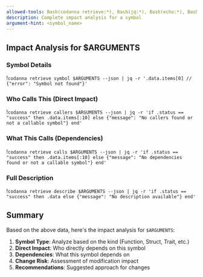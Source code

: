 ```yaml
---
allowed-tools: Bash(codanna retrieve:*), Bash(jq:*), Bash(echo:*), Bash(head:*)
description: Complete impact analysis for a symbol
argument-hint: <symbol_name>
---
```


## Impact Analysis for $ARGUMENTS

### Symbol Details
!`codanna retrieve symbol $ARGUMENTS --json | jq -r '.data.items[0] // {"error": "Symbol not found"}'`

### Who Calls This (Direct Impact)
!`codanna retrieve callers $ARGUMENTS --json | jq -r 'if .status == "success" then .data.items[:10] else {"message": "No callers found or not a callable symbol"} end'`

### What This Calls (Dependencies)
!`codanna retrieve calls $ARGUMENTS --json | jq -r 'if .status == "success" then .data.items[:10] else {"message": "No dependencies found or not a callable symbol"} end'`

### Full Description
!`codanna retrieve describe $ARGUMENTS --json | jq -r 'if .status == "success" then .data else {"message": "No description available"} end'`

## Summary

Based on the above data, here's the impact analysis for `$ARGUMENTS`:

1. **Symbol Type**: Analyze based on the kind (Function, Struct, Trait, etc.)
2. **Direct Impact**: Who directly depends on this symbol
3. **Dependencies**: What this symbol depends on
4. **Change Risk**: Assessment of modification impact
5. **Recommendations**: Suggested approach for changes